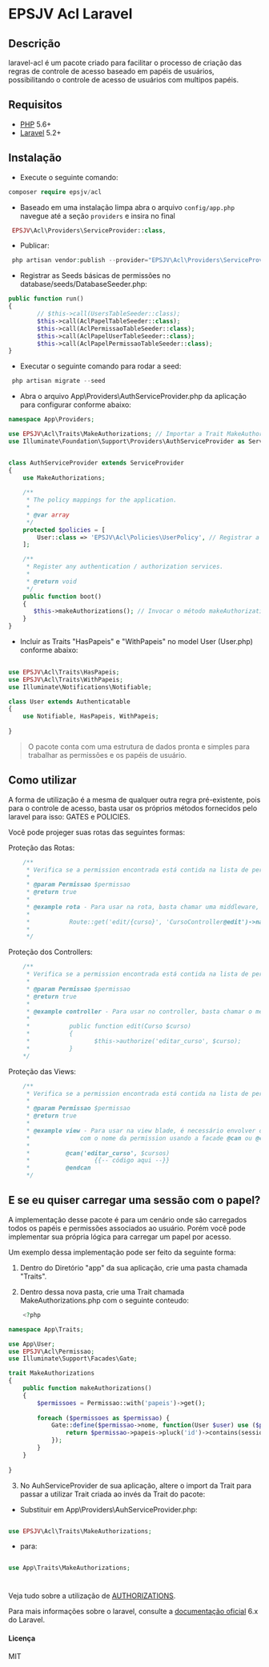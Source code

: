 # EPSJV Acl Laravel


## Descrição

laravel-acl é um pacote criado para facilitar o processo de criação das regras de controle de acesso baseado em papéis de usuários, possibilitando o controle de acesso de usuários com multipos papéis.


## Requisitos
* [PHP](https://php.net) 5.6+
* [Laravel](https://laravel.com/) 5.2+


## Instalação 

+ Execute o seguinte comando:
```php
composer require epsjv/acl
```

* Baseado em uma instalação limpa abra o arquivo `config/app.php` navegue até a seção `providers` e insira no final
```php
 EPSJV\Acl\Providers\ServiceProvider::class,
 ``` 
 
* Publicar:
```php
 php artisan vendor:publish --provider="EPSJV\Acl\Providers\ServiceProvider"
```
* Registrar as Seeds básicas de permissões no database/seeds/DatabaseSeeder.php:
```php
public function run()
{
        // $this->call(UsersTableSeeder::class);
        $this->call(AclPapelTableSeeder::class);
        $this->call(AclPermissaoTableSeeder::class);
        $this->call(AclPapelUserTableSeeder::class);
        $this->call(AclPapelPermissaoTableSeeder::class);
}
```

* Executar o seguinte comando para rodar a seed:
```php
 php artisan migrate --seed
```

* Abra o arquivo App\Providers\AuthServiceProvider.php da aplicação para configurar conforme abaixo:
```php
namespace App\Providers;

use EPSJV\Acl\Traits\MakeAuthorizations; // Importar a Trait MakeAuthorizations do pacote
use Illuminate\Foundation\Support\Providers\AuthServiceProvider as ServiceProvider;


class AuthServiceProvider extends ServiceProvider
{
    use MakeAuthorizations;
    
    /**
     * The policy mappings for the application.
     *
     * @var array
     */
    protected $policies = [
        User::class => 'EPSJV\Acl\Policies\UserPolicy', // Registrar a policy
    ];

    /**
     * Register any authentication / authorization services.
     *
     * @return void
     */
    public function boot()
    {
       $this->makeAuthorizations(); // Invocar o método makeAuthorizations
    }
}

```

* Incluir as Traits "HasPapeis" e "WithPapeis" no model User (User.php) conforme abaixo:
```php
 
use EPSJV\Acl\Traits\HasPapeis;
use EPSJV\Acl\Traits\WithPapeis;
use Illuminate\Notifications\Notifiable;

class User extends Authenticatable
{
    use Notifiable, HasPapeis, WithPapeis;
    
}
```

> O pacote conta com uma estrutura de dados pronta e simples para trabalhar as permissões e os papéis de usuário.


## Como utilizar
A forma de utilização é a mesma de qualquer outra regra pré-existente, pois para o controle de acesso, basta usar os próprios métodos fornecidos pelo laravel para isso: GATES e POLICIES.


Você pode projeger suas rotas das seguintes formas:

Proteção das Rotas:

```php
    /**
     * Verifica se a permission encontrada está contida na lista de permissions associada ao papel do usuário
     *
     * @param Permissao $permissao
     * @return true
     * 
     * @example rota - Para usar na rota, basta chamar uma middleware, passando a chave 'can' e o nome da permission que deseja autorizar
     * 
     *           Route::get('edit/{curso}', 'CursoController@edit')->name('curso.edit')->middleware('can:editar_curso');
     *
     */

```


Proteção dos Controllers:

```php
    /**
     * Verifica se a permission encontrada está contida na lista de permissions associada ao papel do usuário
     *
     * @param Permissao $permissao
     * @return true
     * 
     * @example controller - Para usar no controller, basta chamar o método authorize no início de cada action, passando o nome da permission e o $model
     * 
     *           public function edit(Curso $curso)
     *           {
     *                  $this->authorize('editar_curso', $curso);
     *           }
    */

```


Proteção das Views:

```php
    /**
     * Verifica se a permission encontrada está contida na lista de permissions associada ao papel do usuário
     *
     * @param Permissao $permissao
     * @return true
     * 
     * @example view - Para usar na view blade, é necessário envolver o trecho de código que deseja autorizar 
     *              com o nome da permission usando a facade @can ou @cannot    
     * 
     *          @can('editar_curso', $cursos) 
     *                  {{-- código aqui --}}
     *          @endcan
     */

```

## E se eu quiser carregar uma sessão com o papel?
A implementação desse pacote é para um cenário onde são carregados todos os papéis e permissões associados ao usuário. Porém você pode implementar sua própria lógica para carregar um papel por acesso. 

Um exemplo dessa implementação pode ser feito da seguinte forma:

1) Dentro do Diretório "app" da sua aplicação, crie uma pasta chamada "Traits".

2) Dentro dessa nova pasta, crie uma Trait chamada MakeAuthorizations.php com o seguinte conteudo:

```php
    <?php

namespace App\Traits;

use App\User;
use EPSJV\Acl\Permissao;
use Illuminate\Support\Facades\Gate;

trait MakeAuthorizations
{
    public function makeAuthorizations()
    {
        $permissoes = Permissao::with('papeis')->get();
        
        foreach ($permissoes as $permissao) {
            Gate::define($permissao->nome, function(User $user) use ($permissao) {                                        
                return $permissao->papeis->pluck('id')->contains(session('session_papel_id'));  
            });            
        }
    }
    
}

```

3) No AuhServiceProvider de sua aplicação, altere o import da Trait para passar a utilizar Trait criada ao invés da Trait do pacote:

 - Substituir em App\Providers\AuhServiceProvider.php:
```php

use EPSJV\Acl\Traits\MakeAuthorizations;

```
 - para:
```php

use App\Traits\MakeAuthorizations;

```

#

Veja tudo sobre a utilização de [AUTHORIZATIONS](hhttps://laravel.com/docs/6.x/authorization).

Para mais informações sobre o laravel, consulte a [documentação oficial](https://laravel.com/docs/) 6.x do Laravel.

#### Licença
MIT
